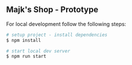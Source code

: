 ## Majk's Shop - Prototype

For local development follow the following steps:

```bash
# setup project - install dependencies
$ npm install

# start local dev server
$ npm run start
```

